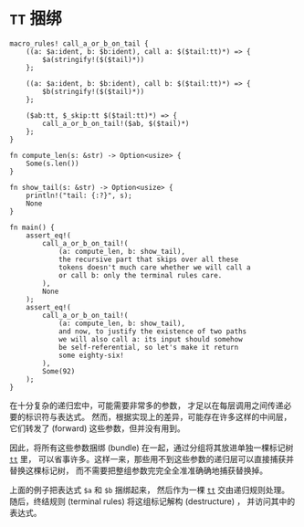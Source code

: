 # `TT` 捆绑

```rust,editable
macro_rules! call_a_or_b_on_tail {
    ((a: $a:ident, b: $b:ident), call a: $($tail:tt)*) => {
        $a(stringify!($($tail)*))
    };

    ((a: $a:ident, b: $b:ident), call b: $($tail:tt)*) => {
        $b(stringify!($($tail)*))
    };

    ($ab:tt, $_skip:tt $($tail:tt)*) => {
        call_a_or_b_on_tail!($ab, $($tail)*)
    };
}

fn compute_len(s: &str) -> Option<usize> {
    Some(s.len())
}

fn show_tail(s: &str) -> Option<usize> {
    println!("tail: {:?}", s);
    None
}

fn main() {
    assert_eq!(
        call_a_or_b_on_tail!(
            (a: compute_len, b: show_tail),
            the recursive part that skips over all these
            tokens doesn't much care whether we will call a
            or call b: only the terminal rules care.
        ),
        None
    );
    assert_eq!(
        call_a_or_b_on_tail!(
            (a: compute_len, b: show_tail),
            and now, to justify the existence of two paths
            we will also call a: its input should somehow
            be self-referential, so let's make it return
            some eighty-six!
        ),
        Some(92)
    );
}
```

在十分复杂的递归宏中，可能需要非常多的参数，
才足以在每层调用之间传递必要的标识符与表达式。
然而，根据实现上的差异，可能存在许多这样的中间层，
它们转发了 (forward) 这些参数，但并没有用到。

因此，将所有这些参数捆绑 (bundle) 在一起，通过分组将其放进单独一棵标记树 [`tt`] 里，
可以省事许多。这样一来，那些用不到这些参数的递归层可以直接捕获并替换这棵标记树，
而不需要把整组参数完完全全准准确确地捕获替换掉。

上面的例子把表达式 `$a` 和 `$b` 捆绑起来，
然后作为一棵 [`tt`] 交由递归规则处理。
随后，终结规则 (terminal rules) 将这组标记解构 (destructure) ，
并访问其中的表达式。

[`tt`]: ../minutiae/fragment-specifiers.html#tt
